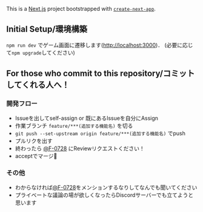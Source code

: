 This is a [Next.js](https://nextjs.org/) project bootstrapped with [`create-next-app`](https://github.com/vercel/next.js/tree/canary/packages/create-next-app).

## Initial Setup/環境構築

`npm run dev` でゲーム画面に遷移します([http://localhost:3000](http://localhost:3000))．
(必要に応じて`npm upgrade`してください)

## For those who commit to this repository/コミットしてくれる人へ！

### 開発フロー
- Issueを出してself-assign or 既にあるIssueを自分にAssign
- 作業ブランチ `feature/***(追加する機能名)` を切る
- `git push --set-upstream origin feature/***(追加する機能名)` でpush
- プルリクを出す
- 終わったら [@F-0728](https://github.com/F-0728) にReviewリクエストください！
- acceptでマージ🥳

### その他
- わからなければ[@F-0728](https://github.com/F-0728)をメンションするなりしてなんでも聞いてください
- プライベートな議論の場が欲しくなったらDiscordサーバーでも立てようと思います
